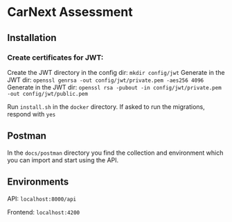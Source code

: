 # CarNext Assessment

## Installation

### Create certificates for JWT:
Create the JWT directory in the config dir: `mkdir config/jwt`
Generate in the JWT dir: `openssl genrsa -out config/jwt/private.pem -aes256 4096`
Generate in the JWT dir:  `openssl rsa -pubout -in config/jwt/private.pem -out config/jwt/public.pem`

Run `install.sh` in the `docker` directory.
If asked to run the migrations, respond with `yes`

## Postman
In the `docs/postman` directory you find the collection and environment which you can import and start using the API.

## Environments
API: `localhost:8000/api`

Frontend: `localhost:4200`